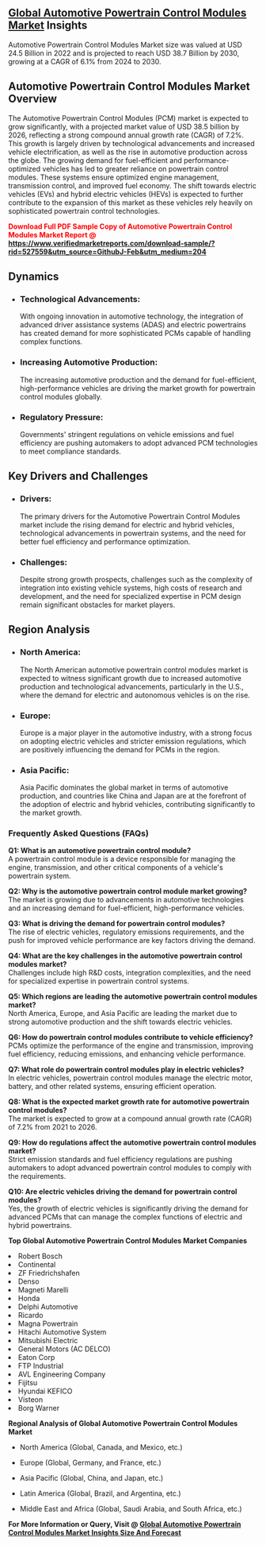<h2><a href="https://www.verifiedmarketreports.com/download-sample/?rid=527559&amp;utm_source=GithubJ&amp;utm_medium=204" target="_blank">Global Automotive Powertrain Control Modules Market</a> Insights</h2><p>Automotive Powertrain Control Modules Market size was valued at USD 24.5 Billion in 2022 and is projected to reach USD 38.7 Billion by 2030, growing at a CAGR of 6.1% from 2024 to 2030.</p><p> <h2>Automotive Powertrain Control Modules Market Overview</h2> <p>The Automotive Powertrain Control Modules (PCM) market is expected to grow significantly, with a projected market value of USD 38.5 billion by 2026, reflecting a strong compound annual growth rate (CAGR) of 7.2%. This growth is largely driven by technological advancements and increased vehicle electrification, as well as the rise in automotive production across the globe. The growing demand for fuel-efficient and performance-optimized vehicles has led to greater reliance on powertrain control modules. These systems ensure optimized engine management, transmission control, and improved fuel economy. The shift towards electric vehicles (EVs) and hybrid electric vehicles (HEVs) is expected to further contribute to the expansion of this market as these vehicles rely heavily on sophisticated powertrain control technologies.</p> <p><strong><p><span class=""><span style="color: #ff0000;"><strong>Download Full PDF Sample Copy of Automotive Powertrain Control Modules Market Report</strong> @ </span><a href="https://www.verifiedmarketreports.com/download-sample/?rid=527559&amp;utm_source=GithubJ-Feb&amp;utm_medium=204" target="_blank">https://www.verifiedmarketreports.com/download-sample/?rid=527559&amp;utm_source=GithubJ-Feb&amp;utm_medium=204</a></span></p></strong></p> <h2>Dynamics</h2> <ul> <li><h3>Technological Advancements:</h3> With ongoing innovation in automotive technology, the integration of advanced driver assistance systems (ADAS) and electric powertrains has created demand for more sophisticated PCMs capable of handling complex functions.</li> <li><h3>Increasing Automotive Production:</h3> The increasing automotive production and the demand for fuel-efficient, high-performance vehicles are driving the market growth for powertrain control modules globally.</li> <li><h3>Regulatory Pressure:</h3> Governments' stringent regulations on vehicle emissions and fuel efficiency are pushing automakers to adopt advanced PCM technologies to meet compliance standards.</li> </ul> <h2>Key Drivers and Challenges</h2> <ul> <li><h3>Drivers:</h3> The primary drivers for the Automotive Powertrain Control Modules market include the rising demand for electric and hybrid vehicles, technological advancements in powertrain systems, and the need for better fuel efficiency and performance optimization.</li> <li><h3>Challenges:</h3> Despite strong growth prospects, challenges such as the complexity of integration into existing vehicle systems, high costs of research and development, and the need for specialized expertise in PCM design remain significant obstacles for market players.</li> </ul> <h2>Region Analysis</h2> <ul> <li><h3>North America:</h3> The North American automotive powertrain control modules market is expected to witness significant growth due to increased automotive production and technological advancements, particularly in the U.S., where the demand for electric and autonomous vehicles is on the rise.</li> <li><h3>Europe:</h3> Europe is a major player in the automotive industry, with a strong focus on adopting electric vehicles and stricter emission regulations, which are positively influencing the demand for PCMs in the region.</li> <li><h3>Asia Pacific:</h3> Asia Pacific dominates the global market in terms of automotive production, and countries like China and Japan are at the forefront of the adoption of electric and hybrid vehicles, contributing significantly to the market growth.</li> </ul> <h3>Frequently Asked Questions (FAQs)</h3> <p><strong>Q1: What is an automotive powertrain control module?</strong><br> A powertrain control module is a device responsible for managing the engine, transmission, and other critical components of a vehicle's powertrain system.</p> <p><strong>Q2: Why is the automotive powertrain control module market growing?</strong><br> The market is growing due to advancements in automotive technologies and an increasing demand for fuel-efficient, high-performance vehicles.</p> <p><strong>Q3: What is driving the demand for powertrain control modules?</strong><br> The rise of electric vehicles, regulatory emissions requirements, and the push for improved vehicle performance are key factors driving the demand.</p> <p><strong>Q4: What are the key challenges in the automotive powertrain control modules market?</strong><br> Challenges include high R&D costs, integration complexities, and the need for specialized expertise in powertrain control systems.</p> <p><strong>Q5: Which regions are leading the automotive powertrain control modules market?</strong><br> North America, Europe, and Asia Pacific are leading the market due to strong automotive production and the shift towards electric vehicles.</p> <p><strong>Q6: How do powertrain control modules contribute to vehicle efficiency?</strong><br> PCMs optimize the performance of the engine and transmission, improving fuel efficiency, reducing emissions, and enhancing vehicle performance.</p> <p><strong>Q7: What role do powertrain control modules play in electric vehicles?</strong><br> In electric vehicles, powertrain control modules manage the electric motor, battery, and other related systems, ensuring efficient operation.</p> <p><strong>Q8: What is the expected market growth rate for automotive powertrain control modules?</strong><br> The market is expected to grow at a compound annual growth rate (CAGR) of 7.2% from 2021 to 2026.</p> <p><strong>Q9: How do regulations affect the automotive powertrain control modules market?</strong><br> Strict emission standards and fuel efficiency regulations are pushing automakers to adopt advanced powertrain control modules to comply with the requirements.</p> <p><strong>Q10: Are electric vehicles driving the demand for powertrain control modules?</strong><br> Yes, the growth of electric vehicles is significantly driving the demand for advanced PCMs that can manage the complex functions of electric and hybrid powertrains.</p> </p><p><strong>Top Global Automotive Powertrain Control Modules Market Companies</strong></p><div data-test-id=""><p><li>Robert Bosch</li><li> Continental</li><li> ZF Friedrichshafen</li><li> Denso</li><li> Magneti Marelli</li><li> Honda</li><li> Delphi Automotive</li><li> Ricardo</li><li> Magna Powertrain</li><li> Hitachi Automotive System</li><li> Mitsubishi Electric</li><li> General Motors (AC DELCO)</li><li> Eaton Corp</li><li> FTP Industrial</li><li> AVL Engineering Company</li><li> Fijitsu</li><li> Hyundai KEFICO</li><li> Visteon</li><li> Borg Warner</li></p><div><strong>Regional Analysis of&nbsp;Global Automotive Powertrain Control Modules Market</strong></div><ul><li dir="ltr"><p dir="ltr">North America&nbsp;(Global, Canada, and Mexico, etc.)</p></li><li dir="ltr"><p dir="ltr">Europe (Global, Germany, and France, etc.)</p></li><li dir="ltr"><p dir="ltr">Asia Pacific&nbsp;(Global, China, and Japan, etc.)</p></li><li dir="ltr"><p dir="ltr">Latin America&nbsp;(Global, Brazil, and Argentina, etc.)</p></li><li dir="ltr">Middle East and Africa&nbsp;(Global, Saudi Arabia, and South Africa, etc.)</li></ul><p><strong>For More Information or Query, Visit @&nbsp;</strong><strong><a href="https://www.verifiedmarketreports.com/product/automotive-powertrain-control-modules-market-size-and-forecast/?utm_source=GithubJ&amp;utm_medium=204" target="_blank">Global Automotive Powertrain Control Modules Market Insights Size And Forecast</a></strong></p></div>
